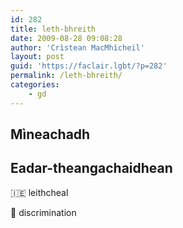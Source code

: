 ```yaml
---
id: 282
title: leth-bhreith
date: 2009-08-28 09:08:28
author: 'Crìstean MacMhìcheil'
layout: post
guid: 'https://faclair.lgbt/?p=282'
permalink: /leth-bhreith/
categories:
    - gd
---
```


## Mìneachadh

## Eadar-theangachaidhean

&#x1f1ee;&#x1f1ea; leithcheal

&#x1f3f4;&#xe0067;&#xe0062;&#xe0065;&#xe006e;&#xe0067;&#xe007f; discrimination